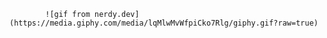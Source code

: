             ![gif from nerdy.dev](https://media.giphy.com/media/lqMlwMvWfpiCko7Rlg/giphy.gif?raw=true)
